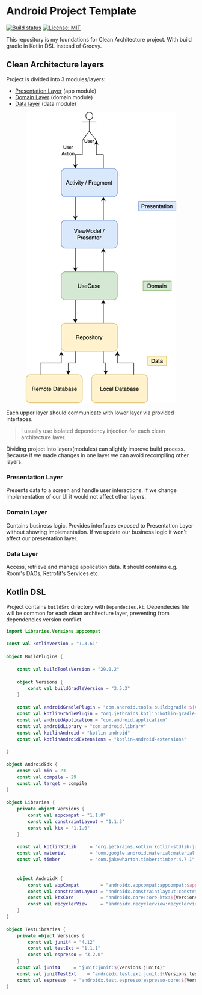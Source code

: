 # Android Project Template
[![Build status](https://img.shields.io/github/workflow/status/AdrianKuta/Android-Project-Template/Android%20CI?style=plastic)](https://github.com/AdrianKuta/Android-Project-Template/actions)
[![License: MIT](https://img.shields.io/badge/License-MIT-blue?style=plastic)](https://github.com/AdrianKuta/Design-Patterns-Kotlin/blob/master/LICENSE)

This repository is my foundations for Clean Architecture project.
With build gradle in Kotlin DSL instead of Groovy.

## Clean Architecture layers

Project is divided into 3 modules/layers:
- [Presentation Layer](#presentation-layer) (app module)
- [Domain Layer](#domain-layer) (domain module)
- [Data layer](#data-layer) (data module)

<p align="center">
<img src="https://github.com/AdrianKuta/Android-Project-Template/blob/master/readme/Clean%20Architecture.png" width=400>
</p>

Each upper layer should communicate with lower layer via provided interfaces.

> I usually use isolated dependency injection for each clean architecture layer.

Dividing project into layers(modules) can slightly improve build process. Because if we made changes in one layer we can avoid recompiling other layers.

### Presentation Layer

Presents data to a screen and handle user interactions. If we change implementation of our UI it would not affect other layers.

### Domain Layer

Contains business logic. Provides interfaces exposed to Presentation Layer without showing implementation. If we update our business logic it won't affect our presentation layer.

### Data Layer

Access, retrieve and manage application data. It should contains e.g. Room's DAOs, Retrofit's Services etc.

## Kotlin DSL

Project contains `buildSrc` directory with `Dependecies.kt`. Dependecies file will be common for each clean architecture layer, preventing from dependencies version conflict. 
 


```kotlin
import Libraries.Versions.appcompat

const val kotlinVersion = "1.3.61"

object BuildPlugins {

    const val buildToolsVersion = "29.0.2"

    object Versions {
        const val buildGradleVersion = "3.5.3"
    }

    const val androidGradlePlugin = "com.android.tools.build:gradle:${Versions.buildGradleVersion}"
    const val kotlinGradlePlugin = "org.jetbrains.kotlin:kotlin-gradle-plugin:$kotlinVersion"
    const val androidApplication = "com.android.application"
    const val androidLibrary = "com.android.library"
    const val kotlinAndroid = "kotlin-android"
    const val kotlinAndroidExtensions = "kotlin-android-extensions"

}

object AndroidSdk {
    const val min = 23
    const val compile = 29
    const val target = compile
}

object Libraries {
    private object Versions {
        const val appcompat = "1.1.0"
        const val constraintLayout = "1.1.3"
        const val ktx = "1.1.0"
    }

    const val kotlinStdLib     = "org.jetbrains.kotlin:kotlin-stdlib-jdk8:$kotlinVersion"
    const val material         = "com.google.android.material:material:1.0.0"
    const val timber           = "com.jakewharton.timber:timber:4.7.1"


    object AndroidX {
        const val appCompat        = "androidx.appcompat:appcompat:$appcompat"
        const val constraintLayout = "androidx.constraintlayout:constraintlayout:${Versions.constraintLayout}"
        const val ktxCore          = "androidx.core:core-ktx:${Versions.ktx}"
        const val recyclerView     = "androidx.recyclerview:recyclerview:1.1.0"
    }
}

object TestLibraries {
    private object Versions {
        const val junit4 = "4.12"
        const val testExt = "1.1.1"
        const val espresso = "3.2.0"
    }
    const val junit4     = "junit:junit:${Versions.junit4}"
    const val junitTestExt    = "androidx.test.ext:junit:${Versions.testExt}"
    const val espresso   = "androidx.test.espresso:espresso-core:${Versions.espresso}"
}
```
